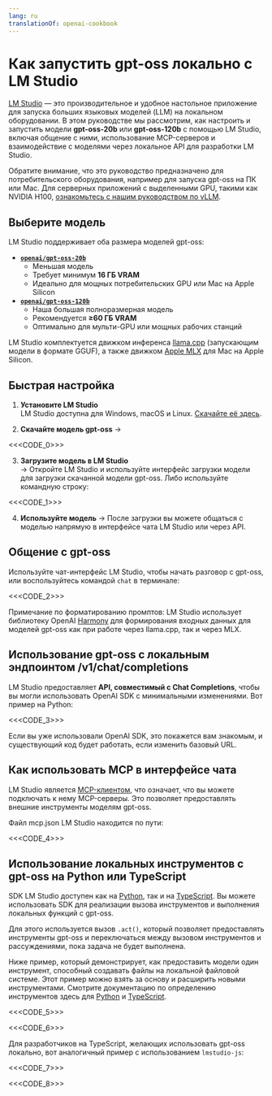 ```yaml
---
lang: ru
translationOf: openai-cookbook
---
```


# Как запустить gpt-oss локально с LM Studio

[LM Studio](https://lmstudio.ai) — это производительное и удобное настольное приложение для запуска больших языковых моделей (LLM) на локальном оборудовании. В этом руководстве мы рассмотрим, как настроить и запустить модели **gpt-oss-20b** или **gpt-oss-120b** с помощью LM Studio, включая общение с ними, использование MCP-серверов и взаимодействие с моделями через локальное API для разработки LM Studio.

Обратите внимание, что это руководство предназначено для потребительского оборудования, например для запуска gpt-oss на ПК или Mac. Для серверных приложений с выделенными GPU, такими как NVIDIA H100, [ознакомьтесь с нашим руководством по vLLM](https://cookbook.openai.com/articles/gpt-oss/run-vllm).

## Выберите модель

LM Studio поддерживает оба размера моделей gpt-oss:

- [**`openai/gpt-oss-20b`**](https://lmstudio.ai/models/openai/gpt-oss-20b)
  - Меньшая модель
  - Требует минимум **16 ГБ VRAM**
  - Идеально для мощных потребительских GPU или Mac на Apple Silicon
- [**`openai/gpt-oss-120b`**](https://lmstudio.ai/models/openai/gpt-oss-120b)
  - Наша большая полноразмерная модель
  - Рекомендуется **≥60 ГБ VRAM**
  - Оптимально для мульти-GPU или мощных рабочих станций

LM Studio комплектуется движком инференса [llama.cpp](https://github.com/ggml-org/llama.cpp) (запускающим модели в формате GGUF), а также движком [Apple MLX](https://github.com/ml-explore/mlx) для Mac на Apple Silicon.

## Быстрая настройка

1. **Установите LM Studio**  
   LM Studio доступна для Windows, macOS и Linux. [Скачайте её здесь](https://lmstudio.ai/download).

2. **Скачайте модель gpt-oss** → 

&lt;&lt;&lt;CODE_0&gt;>> 

3. **Загрузите модель в LM Studio**  
  → Откройте LM Studio и используйте интерфейс загрузки модели для загрузки скачанной модели gpt-oss. Либо используйте командную строку:

&lt;&lt;&lt;CODE_1&gt;>>

4. **Используйте модель** → После загрузки вы можете общаться с моделью напрямую в интерфейсе чата LM Studio или через API.

## Общение с gpt-oss

Используйте чат-интерфейс LM Studio, чтобы начать разговор с gpt-oss, или воспользуйтесь командой `chat` в терминале:

&lt;&lt;&lt;CODE_2&gt;>>

Примечание по форматированию промптов: LM Studio использует библиотеку OpenAI [Harmony](https://cookbook.openai.com/articles/openai-harmony) для формирования входных данных для моделей gpt-oss как при работе через llama.cpp, так и через MLX.

## Использование gpt-oss с локальным эндпоинтом /v1/chat/completions

LM Studio предоставляет **API, совместимый с Chat Completions**, чтобы вы могли использовать OpenAI SDK с минимальными изменениями. Вот пример на Python:

&lt;&lt;&lt;CODE_3&gt;>>

Если вы уже использовали OpenAI SDK, это покажется вам знакомым, и существующий код будет работать, если изменить базовый URL.

## Как использовать MCP в интерфейсе чата

LM Studio является [MCP-клиентом](https://lmstudio.ai/docs/app/plugins/mcp), что означает, что вы можете подключать к нему MCP-серверы. Это позволяет предоставлять внешние инструменты моделям gpt-oss.

Файл mcp.json LM Studio находится по пути:

&lt;&lt;&lt;CODE_4&gt;>>

## Использование локальных инструментов с gpt-oss на Python или TypeScript

SDK LM Studio доступен как на [Python](https://github.com/lmstudio-ai/lmstudio-python), так и на [TypeScript](https://github.com/lmstudio-ai/lmstudio-js). Вы можете использовать SDK для реализации вызова инструментов и выполнения локальных функций с gpt-oss.

Для этого используется вызов `.act()`, который позволяет предоставлять инструменты gpt-oss и переключаться между вызовом инструментов и рассуждениями, пока задача не будет выполнена.

Ниже пример, который демонстрирует, как предоставить модели один инструмент, способный создавать файлы на локальной файловой системе. Этот пример можно взять за основу и расширить новыми инструментами. Смотрите документацию по определению инструментов здесь для [Python](https://lmstudio.ai/docs/python/agent/tools) и [TypeScript](https://lmstudio.ai/docs/typescript/agent/tools).

&lt;&lt;&lt;CODE_5&gt;>>

&lt;&lt;&lt;CODE_6&gt;>>

Для разработчиков на TypeScript, желающих использовать gpt-oss локально, вот аналогичный пример с использованием `lmstudio-js`:

&lt;&lt;&lt;CODE_7&gt;>>

&lt;&lt;&lt;CODE_8&gt;>>